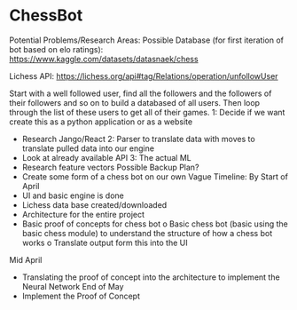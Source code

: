 # ChessBot
Potential Problems/Research Areas:
Possible Database (for first iteration of bot based on elo ratings): https://www.kaggle.com/datasets/datasnaek/chess

Lichess API: https://lichess.org/api#tag/Relations/operation/unfollowUser

Start with a well followed user, find all the followers and the followers of their followers and so on to build a databased of all users. Then loop through the list of these users to get all of their games.
1: Decide if we want create this as a python application or as a website
-	Research Jango/React
2: Parser to translate data with moves to translate pulled data into our engine
-	Look at already available API
3: The actual ML
-	Research feature vectors
Possible Backup Plan?
-	Create some form of a chess bot on our own
Vague Timeline:
By Start of April
-	UI and basic engine is done
-	Lichess data base created/downloaded
-	Architecture for the entire project
-	Basic proof of concepts for chess bot 
o	Basic chess bot (basic using the basic chess module) to understand the structure of how a chess bot works
o	Translate output form this into the UI

Mid April
-	Translating the proof of concept into the architecture to implement the Neural Network
End of May
-	Implement the Proof of Concept
